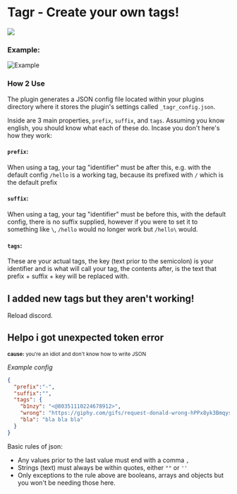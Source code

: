 # Tagr - Create your own tags!
[<img src="https://img.shields.io/badge/EnhancedDiscord%20Plugin-Click%20to%20Download-red.svg?longCache=true&style=flat-square&logo=discord">](http://35.185.30.35:3000/dd?url=https://raw.githubusercontent.com/jakuski/ed_plugins/master/Tagr/tagr.js)
### Example:
![Example](https://vgy.me/3mv4Ud.gif)
### How 2 Use

The plugin generates a JSON config file located within your plugins directory where it stores the plugin's settings called `_tagr_config.json`.

Inside are 3 main properties, `prefix`, `suffix`, and `tags`. Assuming you know english, you should know what each of these do. Incase you don't here's how they work:
#### `prefix`:
When using a tag, your tag "identifier" must be after this, e.g. with the default config `/hello` is a working tag, because its prefixed with `/` which is the default prefix
#### `suffix`:
When using a tag, your tag "identifier" must be before this, with the default config, there is no suffix supplied, however if you were to set it to something like `\`, `/hello` would no longer work but `/hello\` would.
#### `tags`:
These are your actual tags, the key (text prior to the semicolon) is your identifier and is what will call your tag, the contents after, is the text that prefix + suffix + key will be replaced with.

## I added new tags but they aren't working!
Reload discord.
## Helpo i got unexpected token error
<sup>**cause:** you're an idiot and don't know how to write JSON

*Example config*
```json
{
  "prefix":"-",
  "suffix":"",
  "tags": {
    "b1nzy": "<@80351110224678912>",
    "wrong": "https://giphy.com/gifs/request-donald-wrong-hPPx8yk3Bmqys",
    "bla": "bla bla bla"
  }
}
```
Basic rules of json:
- Any values prior to the last value must end with a comma `,`
- Strings (text) must always be within quotes, either `""` or `''`
- Only exceptions to the rule above are booleans, arrays and objects but you won't be needing those here.
